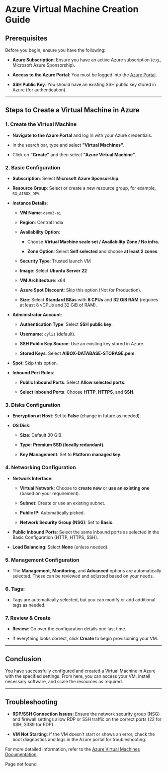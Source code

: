 # Azure Virtual Machine Creation Guide
 
## Prerequisites

Before you begin, ensure you have the following:

- **Azure Subscription**: Ensure you have an active Azure subscription (e.g., Microsoft Azure Sponsorship).

- **Access to the Azure Portal**: You must be logged into the [Azure Portal](https://portal.azure.com/).

- **SSH Public Key**: You should have an existing SSH public key stored in Azure (for authentication).
 
---
 
## Steps to Create a Virtual Machine in Azure
 
### 1. **Create the Virtual Machine**

   - **Navigate to the Azure Portal** and log in with your Azure credentials.

   - In the search bar, type and select **"Virtual Machines"**.

   - Click on **"Create"** and then select **"Azure Virtual Machine"**.
 
### 2. **Basic Configuration**

   - **Subscription**: Select **Microsoft Azure Sponsorship**.

   - **Resource Group**: Select or create a new resource group, for example, `RG_AIBOX_DEV`.

   - **Instance Details**:

     - **VM Name**: `demo3-ai`

     - **Region**: Central India

     - **Availability Option**: 

       - Choose **Virtual Machine scale set / Availability Zone / No infra**.

       - **Zone Option**: Select **Self selected** and choose **at least 2 zones**.

     - **Security Type**: Trusted launch VM

     - **Image**: Select **Ubuntu Server 22**

     - **VM Architecture**: x64

     - **Azure Spot Discount**: Skip this option (Not for Production).

     - **Size**: Select **Standard B8as** with **8 CPUs** and **32 GiB RAM** (requires at least 8 vCPUs and 32 GiB of RAM).

   - **Administrator Account**:

     - **Authentication Type**: Select **SSH public key**.

     - **Username**: `qylis` (default).

     - **SSH Public Key Source**: Use an existing key stored in Azure.

     - **Stored Keys**: Select **AIBOX-DATABASE-STORAGE.pem**.

   - **Spot**: Skip this option.
 
   - **Inbound Port Rules**:

     - **Public Inbound Ports**: Select **Allow selected ports**.

     - **Select Inbound Ports**: Choose **HTTP**, **HTTPS**, and **SSH**.
 
### 3. **Disks Configuration**

   - **Encryption at Host**: Set to **False** (change in future as needed).

   - **OS Disk**:

     - **Size**: Default 30 GiB.

     - **Type**: **Premium SSD (locally redundant)**.

     - **Key Management**: Set to **Platform managed key**.
 
### 4. **Networking Configuration**

   - **Network Interface**:

     - **Virtual Network**: Choose to **create new** or **use an existing one** (based on your requirement).

     - **Subnet**: Create or use an existing subnet.

     - **Public IP**: Automatically picked.

     - **Network Security Group (NSG)**: Set to **Basic**.

   - **Public Inbound Ports**: Select the same inbound ports as selected in the Basic Configuration (HTTP, HTTPS, SSH).
 
   - **Load Balancing**: Select **None** (unless needed).
 
### 5. **Management Configuration**

   - The **Management**, **Monitoring**, and **Advanced** options are automatically selected. These can be reviewed and adjusted based on your needs.
 
### 6. **Tags**:

   - Tags are automatically selected, but you can modify or add additional tags as needed.
 
### 7. **Review & Create**

   - **Review**: Go over the configuration details one last time.

   - If everything looks correct, click **Create** to begin provisioning your VM.
 
---
 
## Conclusion

You have successfully configured and created a Virtual Machine in Azure with the specified settings. From here, you can access your VM, install necessary software, and scale the resources as required.
 
---
 
## Troubleshooting

- **RDP/SSH Connection Issues**: Ensure the network security group (NSG) and firewall settings allow RDP or SSH traffic on the correct ports (22 for SSH, 3389 for RDP).

- **VM Not Starting**: If the VM doesn't start or shows an error, check the boot diagnostics and logs in the Azure portal for troubleshooting.
 
For more detailed information, refer to the [Azure Virtual Machines Documentation](https://docs.microsoft.com/en-us/azure/virtual-machines/).

Page not found
 
